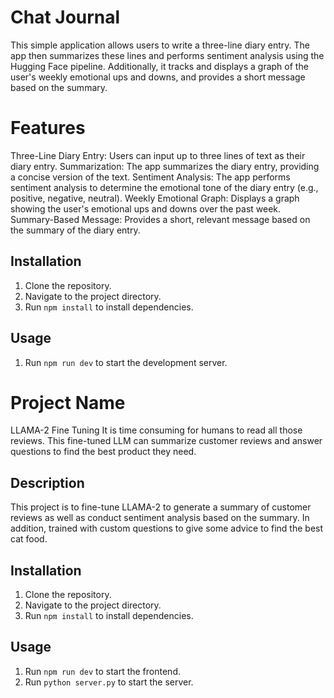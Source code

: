 # Chat Journal
This simple application allows users to write a three-line diary entry. The app then summarizes these lines and performs sentiment analysis using the Hugging Face pipeline. Additionally, it tracks and displays a graph of the user's weekly emotional ups and downs, and provides a short message based on the summary.

# Features
Three-Line Diary Entry: Users can input up to three lines of text as their diary entry.
Summarization: The app summarizes the diary entry, providing a concise version of the text.
Sentiment Analysis: The app performs sentiment analysis to determine the emotional tone of the diary entry (e.g., positive, negative, neutral).
Weekly Emotional Graph: Displays a graph showing the user's emotional ups and downs over the past week.
Summary-Based Message: Provides a short, relevant message based on the summary of the diary entry.

## Installation
1. Clone the repository.
2. Navigate to the project directory.
3. Run `npm install` to install dependencies.

## Usage
1. Run `npm run dev` to start the development server.

# Project Name
LLAMA-2 Fine Tuning
It is time consuming for humans to read all those reviews. This fine-tuned LLM can summarize customer reviews and answer questions to find the best product they need.

## Description
This project is to fine-tune LLAMA-2 to generate a summary of customer reviews as well as conduct sentiment analysis based on the summary. In addition, trained with custom questions to give some advice to find the best cat food.

## Installation
1. Clone the repository.
2. Navigate to the project directory.
3. Run `npm install` to install dependencies.

## Usage
1. Run `npm run dev` to start the frontend.
2. Run `python server.py` to start the server.

 
 
